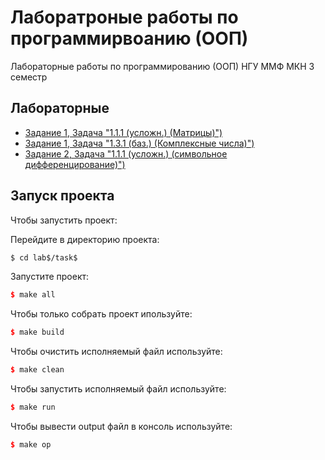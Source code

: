 # Лаборатроные работы по программирвоанию (ООП)
Лабораторные работы по программированию (ООП) НГУ ММФ МКН 3 семестр

## Лабораторные
- [Задание 1, Задача "1.1.1 (усложн.) (Матрицы)")](./lab1/task1.1.1/task1.1.1.cpp)
- [Задание 1, Задача "1.3.1 (баз.) (Комплексные числа)")](./lab1/task1.3.1/task1.3.1.cpp)
- [Задание 2, Задача "1.1.1 (усложн.) (символьное дифференцирование)")](./lab2/task2.1.1.cpp)

## Запуск проекта
Чтобы запустить проект:

Перейдите в директорию проекта:
```sh
$ cd lab$/task$
```

Запустите проект:
```cpp
$ make all
```
Чтобы только собрать проект ипользуйте:
```cpp
$ make build
```

Чтобы очистить исполняемый файл используйте:
```cpp
$ make clean
```

Чтобы запустить исполняемый файл используйте:
```cpp
$ make run
```

Чтобы вывести output файл в консоль используйте:
```cpp
$ make op
```